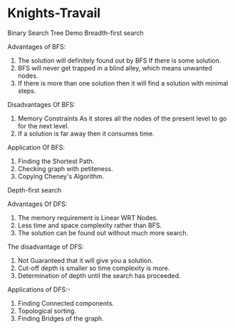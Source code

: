 # Knights-Travail
Binary Search Tree Demo
Breadth-first search

Advantages of BFS:

1. The solution will definitely found out by BFS If there is some solution.
2. BFS will never get trapped in a blind alley, which means unwanted nodes.
3. If there is more than one solution then it will find a solution with minimal steps.

Disadvantages Of BFS:
1. Memory Constraints As it stores all the nodes of the present level to go for the next level.
2. If a solution is far away then it consumes time.

Application Of BFS:
1. Finding the Shortest Path.
2. Checking graph with petiteness.
3. Copying Cheney's Algorithm.

Depth-first search

Advantages Of DFS:
1. The memory requirement is Linear WRT Nodes.
2. Less time and space complexity rather than BFS.
3. The solution can be found out without much more search.

The disadvantage of DFS:
1. Not Guaranteed that it will give you a solution.
2. Cut-off depth is smaller so time complexity is more.
3. Determination of depth until the search has proceeded.

Applications of DFS:-
1. Finding Connected components.
2. Topological sorting.
3. Finding Bridges of the graph.
